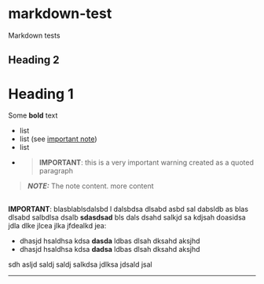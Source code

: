 # markdown-test
Markdown tests
<div id="test1" markdown="1">

## Heading 2

# Heading 1

Some **bold** text

* list
* list (see [important note](#sdas-note))
* list
* > **IMPORTANT**: this is a very important warning
  > created as a quoted paragraph

</div>

> **_NOTE:_**  The note content.
> more content

<a name="sdas-note"></a>
---
 **IMPORTANT**: blasblablsdalsbd l dalsbdsa dlsabd asbd sal dabsldb as
 blas dlsabd salbdlsa dsalb **sdasdsad** bls dals dsahd salkjd sa
 kdjsah doasidsa jdla dlke jlcea jlka jfdealkd jea:

* dhasjd hsaldhsa kdsa **dasda** ldbas dlsah dksahd aksjhd
* dhasjd hsaldhsa kdsa **dadsa** ldbas dlsah dksahd aksjhd

sdh asljd saldj saldj salkdsa jdlksa jdsald jsal

 ---
